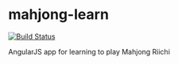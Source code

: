 mahjong-learn
=============

[![Build Status](https://travis-ci.org/enanox/mahjong-learn.png?branch=master)](https://travis-ci.org/enanox/mahjong-learn)

AngularJS app for learning to play Mahjong Riichi
